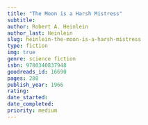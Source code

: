 ```yaml
---
title: "The Moon is a Harsh Mistress"
subtitle: 
author: Robert A. Heinlein
author_last: Heinlein
slug: heinlein-the-moon-is-a-harsh-mistress
type: fiction
img: true
genre: science fiction
isbn: 9780340837948
goodreads_id: 16690
pages: 288
publish_year: 1966
rating: 
date_started:
date_completed:
priority: medium
---
```

